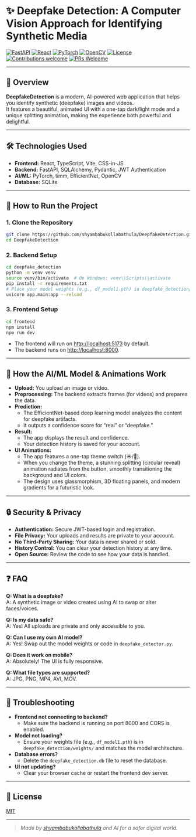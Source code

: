 # ✨ Deepfake Detection: A Computer Vision Approach for Identifying Synthetic Media

[![FastAPI](https://img.shields.io/badge/backend-FastAPI-009688?logo=fastapi&logoColor=white)](https://fastapi.tiangolo.com/)
[![React](https://img.shields.io/badge/frontend-React-61dafb?logo=react&logoColor=black)](https://react.dev/)
[![PyTorch](https://img.shields.io/badge/ML-PyTorch-ee4c2c?logo=pytorch&logoColor=white)](https://pytorch.org/)
[![OpenCV](https://img.shields.io/badge/CV-OpenCV-5C3EE8?logo=opencv&logoColor=white)](https://opencv.org/)
[![License](https://img.shields.io/github/license/shyambabukollabathula/DeepfakeDetection?color=blue)](LICENSE)
[![Contributions welcome](https://img.shields.io/badge/contributions-welcome-brightgreen.svg?style=flat)](CONTRIBUTING.md)
[![PRs Welcome](https://img.shields.io/badge/PRs-welcome-blue.svg?style=flat)](https://github.com/shyambabukollabathula/DeepfakeDetection/pulls)

---

## 🌟 Overview

**DeepfakeDetection** is a modern, AI-powered web application that helps you identify synthetic (deepfake) images and videos.  
It features a beautiful, animated UI with a one-tap dark/light mode and a unique splitting animation, making the experience both powerful and delightful.

---

## 🛠️ Technologies Used

- **Frontend:** React, TypeScript, Vite, CSS-in-JS
- **Backend:** FastAPI, SQLAlchemy, Pydantic, JWT Authentication
- **AI/ML:** PyTorch, timm, EfficientNet, OpenCV
- **Database:** SQLite

---

## 🚀 How to Run the Project

### 1. Clone the Repository

```bash
git clone https://github.com/shyambabukollabathula/DeepfakeDetection.git
cd DeepfakeDetection
```

### 2. Backend Setup

```bash
cd deepfake_detection
python -m venv venv
source venv/bin/activate  # On Windows: venv\\Scripts\\activate
pip install -r requirements.txt
# Place your model weights (e.g., df_model1.pth) in deepfake_detection/weights/
uvicorn app.main:app --reload
```

### 3. Frontend Setup

```bash
cd frontend
npm install
npm run dev
```

- The frontend will run on [http://localhost:5173](http://localhost:5173) by default.
- The backend runs on [http://localhost:8000](http://localhost:8000).

---

## 🧠 How the AI/ML Model & Animations Work

- **Upload:** You upload an image or video.
- **Preprocessing:** The backend extracts frames (for videos) and prepares the data.
- **Prediction:**  
  - The EfficientNet-based deep learning model analyzes the content for deepfake artifacts.
  - It outputs a confidence score for “real” or “deepfake.”
- **Result:**  
  - The app displays the result and confidence.
  - Your detection history is saved for your account.
- **UI Animations:**  
  - The app features a one-tap theme switch (☀️/🌙).
  - When you change the theme, a stunning splitting (circular reveal) animation radiates from the button, smoothly transitioning the background and UI colors.
  - The design uses glassmorphism, 3D floating panels, and modern gradients for a futuristic look.

---

## 🔒 Security & Privacy

- **Authentication:** Secure JWT-based login and registration.
- **File Privacy:** Your uploads and results are private to your account.
- **No Third-Party Sharing:** Your data is never shared or sold.
- **History Control:** You can clear your detection history at any time.
- **Open Source:** Review the code to see how your data is handled.

---

## ❓ FAQ

**Q: What is a deepfake?**  
A: A synthetic image or video created using AI to swap or alter faces/voices.

**Q: Is my data safe?**  
A: Yes! All uploads are private and only accessible to you.

**Q: Can I use my own AI model?**  
A: Yes! Swap out the model weights or code in `deepfake_detector.py`.

**Q: Does it work on mobile?**  
A: Absolutely! The UI is fully responsive.

**Q: What file types are supported?**  
A: JPG, PNG, MP4, AVI, MOV.

---

## 🐞 Troubleshooting

- **Frontend not connecting to backend?**  
  - Make sure the backend is running on port 8000 and CORS is enabled.
- **Model not loading?**  
  - Ensure your weights file (e.g., `df_model1.pth`) is in `deepfake_detection/weights/` and matches the model architecture.
- **Database errors?**  
  - Delete the `deepfake_detection.db` file to reset the database.
- **UI not updating?**  
  - Clear your browser cache or restart the frontend dev server.

---


## 📜 License

[MIT](LICENSE)

---

> _Made by [shyambabukollabathula](https://github.com/shyambabukollabathula) and AI for a safer digital world._
